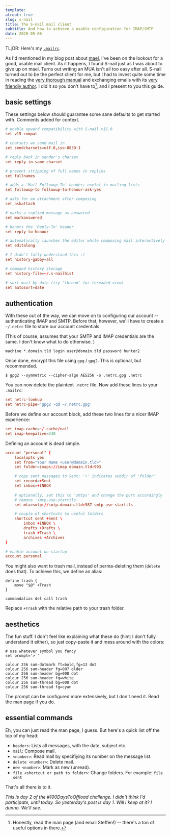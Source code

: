 ```yaml
---
template:
atroot: true
slug: s-nail
title: The S-nail mail client
subtitle: And how to achieve a usable configuration for IMAP/SMTP
date: 2020-05-06
---
```


TL;DR: Here's my [`.mailrc`](https://github.com/icyphox/dotfiles/blob/master/home/.mailrc).

As I'd mentioned in my blog post about [mael](/blog/mael), I've been on
the lookout for a good, usable mail client. As it happens, I found
S-nail just as I was about to give up on mael. Turns out writing an MUA
isn't all too easy after all. S-nail turned out to be the perfect client
for me, but I had to invest quite some time in reading the [very
thorough manual](https://www.sdaoden.eu/code-nail.html) and exchanging
emails with its [very friendly author](https://www.sdaoden.eu). I did it
so you don't have to[^read-man], and I present to you
this guide.

[^read-man]: Honestly, read the man page (and email Steffen!) -- there's
    a ton of useful options in there.

## basic settings

These settings below should guarantee some sane defaults to get started
with. Comments added for context.
```conf
# enable upward compatibility with S-nail v15.0
set v15-compat

# charsets we send mail in
set sendcharsets=utf-8,iso-8859-1

# reply back in sender's charset
set reply-in-same-charset

# prevent stripping of full names in replies
set fullnames

# adds a 'Mail-Followup-To' header; useful in mailing lists
set followup-to followup-to-honour-ask-yes

# asks for an attachment after composing
set askattach

# marks a replied message as answered
set markanswered

# honors the 'Reply-To' header
set reply-to-honour

# automatically launches the editor while composing mail interactively
set editalong

# I didn't fully understand this :) 
set history-gabby=all

# command history storage
set history-file=~/.s-nailhist

# sort mail by date (try 'thread' for threaded view)
set autosort=date
```

## authentication

With these out of the way, we can move on to configuring our
account -- authenticating IMAP and SMTP. Before that, however, we'll
have to create a `~/.netrc` file to store our account credentials. 

(This of course, assumes that your SMTP and IMAP credentials are the
same. I don't know what to do otherwise. )

```netrc
machine *.domain.tld login user@domain.tld password hunter2
```

Once done, encrypt this file using `gpg` / `gpg2`. This is optional, but
recommended.

```
$ gpg2 --symmetric --cipher-algo AES256 -o .netrc.gpg .netrc
```

You can now delete the plaintext `.netrc` file. Now add these lines to
your `.mailrc`:

```conf
set netrc-lookup
set netrc-pipe='gpg2 -qd ~/.netrc.gpg'
```

Before we define our account block, add these two lines for a nicer IMAP
experience:

```conf
set imap-cache=~/.cache/nail
set imap-keepalive=240
```

Defining an account is dead simple. 

```conf
account "personal" {
    localopts yes
    set from="Your Name <user@domain.tld>"
    set folder=imaps://imap.domain.tld:993

    # copy sent messages to Sent; '+' indicates subdir of 'folder' 
    set record=+Sent
    set inbox=+INBOX
    
    # optionally, set this to 'smtps' and change the port accordingly
    # remove 'smtp-use-starttls'
    set mta=smtp://smtp.domain.tld:587 smtp-use-starttls

    # couple of shortcuts to useful folders
    shortcut sent +Sent \
        inbox +INBOX \
        drafts +Drafts \
        trash +Trash \
        archives +Archives
}

# enable account on startup
account personal
```

You might also want to trash mail, instead of perma-deleting them
(`delete` does that). To achieve this, we define an alias:

```
define trash {
    move "$@" +Trash
}

commandalias del call trash
```

Replace `+Trash` with the relative path to your trash folder.


## aesthetics

The fun stuff. I don't feel like explaining what these do (hint: I don't
fully understand it either), so just copy-paste it and mess around with
the colors:

```
# use whatever symbol you fancy
set prompt='> '

colour 256 sum-dotmark ft=bold,fg=13 dot
colour 256 sum-header fg=007 older
colour 256 sum-header bg=008 dot
colour 256 sum-header fg=white
colour 256 sum-thread bg=008 dot
colour 256 sum-thread fg=cyan
```

The prompt can be configured more extensively, but I don't need it. Read
the man page if you do.

## essential commands

Eh, you can just read the man page, I guess. But here's a quick list off
the top of my head:

- `headers`: Lists all messages, with the date, subject etc.
- `mail`: Compose mail.
- `<number>`: Read mail by specifiying its number on the message list.
- `delete <number>`: Delete mail.
- `new <number>`: Mark as new (unread).
- `file <shortcut or path to folder>`: Change folders. For example: `file
    sent`

That's all there is to it.

*This is day 2 of the #100DaysToOffload challenge. I didn't think I'd
participate, until today. So yesterday's post is day 1. Will I keep at
it? I dunno. We'll see.*
